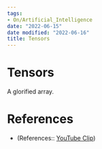 ```yaml
---
tags:
- On/Artificial_Intelligence
date: "2022-06-15"
date modified: "2022-06-16"
title: Tensors
---
```


# Tensors
A glorified array.

# References
- (References:: [YouTube Clip](https://youtube.com/clip/UgkxeVeycNehodP5bXJwiM4utq5ycOl2WpjZ))
